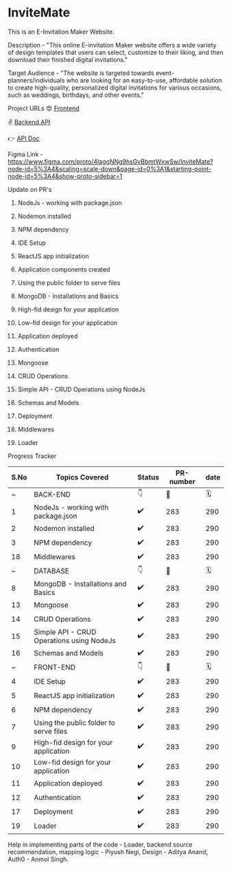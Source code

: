 # InviteMate

This is an E-Invitation Maker Website.

Description - "This online E-invitation Maker website offers a wide variety of design templates that users can select, customize to their liking, and then download their finished digital invitations."

Target Audience - "The website is targeted towards event-planners/individuals who are looking for an easy-to-use, affordable solution to create high-quality, personalized digital invitations for various occasions, such as weddings, birthdays, and other events." 

Project URLs
😍 [Frontend](https://invitemate.netlify.app/)

✌️ [Backend API](https://invitemate.onrender.com/)

👉 [API Doc](https://documenter.getpostman.com/view/26294427/2s93RZMVH8)

Figma Link - https://www.figma.com/proto/4IaggNNg9hsGvBbmtWxwSw/InviteMate?node-id=5%3A4&scaling=scale-down&page-id=0%3A1&starting-point-node-id=5%3A4&show-proto-sidebar=1

Update on PR's

1. NodeJs - working with package.json

2. Nodemon installed

3. NPM dependency

4. IDE Setup

5. ReactJS app initialization

6. Application components created

7. Using the public folder to serve files

8. MongoDB - Installations and Basics

9. High-fid design for your application

10. Low-fid design for your application

11. Application deployed

12. Authentication

13. Mongoose 

14. CRUD Operations

15. Simple API - CRUD Operations using NodeJs

16. Schemas and Models

17. Deployment

18. Middlewares

19. Loader

Progress Tracker

 S.No | Topics Covered| Status | PR-number | date |
--- | --- | --- | --- | --- |
 ~ | BACK-END | 👇 |	🔗	| 🗓️ |
  1 | NodeJs - working with package.json | ✔️ | 283 | 290 |
  2 | Nodemon installed | ✔️ | 283 | 290 |
  3 | NPM dependency | ✔️ | 283 | 290 |
  18| Middlewares | ✔️ | 283 | 290 |
 ~ | DATABASE | 👇 |	🔗	| 🗓️ |
  8 | MongoDB - Installations and Basics | ✔️ | 283 | 290 |
 13 | Mongoose | ✔️ | 283 | 290 |
 14 | CRUD Operations | ✔️ | 283 | 290 |
 15 | Simple API - CRUD Operations using NodeJs | ✔️ | 283 | 290 |
 16 | Schemas and Models | ✔️ | 283 | 290 |
 ~ | FRONT-END | 👇 |	🔗	| 🗓️ |
  4 | IDE Setup | ✔️ | 283 | 290 |
  5 | ReactJS app initialization | ✔️ | 283 | 290 |
  6 | NPM dependency | ✔️ | 283 | 290 |
  7 | Using the public folder to serve files | ✔️ | 283 | 290 |
  9 | High-fid design for your application | ✔️ | 283 | 290 |
 10 | Low-fid design for your application | ✔️ | 283 | 290 |
 11 | Application deployed | ✔️ | 283 | 290 |
 12 | Authentication | ✔️ | 283 | 290 |
 17 | Deployment | ✔️ | 283 | 290 |
 19 | Loader | ✔️ | 283 | 290 |


 

Help in implementing parts of the code  -
Loader, backend source recommendation, mapping logic - Piyush Negi,
Design - Aditya Anand,
Auth0 - Anmol Singh.





